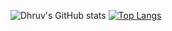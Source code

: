 ![Dhruv's GitHub stats](https://github-readme-stats.vercel.app/api?username=DHRUV-CODER&show_icons=true&theme=tokyonight)
[![Top Langs](https://github-readme-stats.vercel.app/api/top-langs/?username=DHRUV-CODER&layout=compact)](https://github.com/DHRUV-CODER/github-readme-stats)
